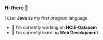 ### Hi there 👋
I user **Java** as my first program language

- 🔭 I’m currently working on **HCIE-Datacom**
- 🌱 I’m currently learning **Web Development**
